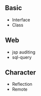 
## Basic
- Interface
- Class


## Web
- jsp auditing
- sql-query

## Character
- Reflection
- Remote

